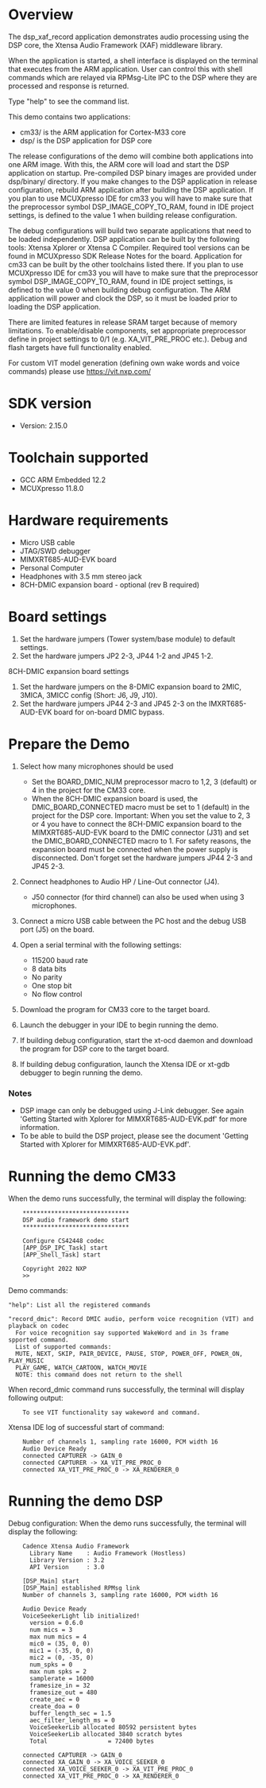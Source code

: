 Overview
========
The dsp_xaf_record application demonstrates audio processing using the DSP core,
the Xtensa Audio Framework (XAF) middleware library.

When the application is started, a shell interface is displayed on the terminal
that executes from the ARM application. User can control this with shell
commands which are relayed via RPMsg-Lite IPC to the DSP where they are
processed and response is returned.

Type "help" to see the command list.

This demo contains two applications:
- cm33/ is the ARM application for Cortex-M33 core
- dsp/ is the DSP application for DSP core

The release configurations of the demo will combine both applications into one ARM
image. With this, the ARM core will load and start the DSP application on
startup. Pre-compiled DSP binary images are provided under dsp/binary/ directory.
If you make changes to the DSP application in release configuration, rebuild
ARM application after building the DSP application.
If you plan to use MCUXpresso IDE for cm33 you will have to make sure that
the preprocessor symbol DSP_IMAGE_COPY_TO_RAM, found in IDE project settings,
is defined to the value 1 when building release configuration.

The debug configurations will build two separate applications that need to be
loaded independently. DSP application can be built by the following tools:
Xtensa Xplorer or Xtensa C Compiler. Required tool versions can be found
in MCUXpresso SDK Release Notes for the board. Application for cm33 can be built
by the other toolchains listed there. If you plan to use MCUXpresso IDE for cm33
you will have to make sure that the preprocessor symbol DSP_IMAGE_COPY_TO_RAM,
found in IDE project settings, is defined to the value 0 when building debug configuration.
The ARM application will power and clock the DSP, so it must be loaded prior to
loading the DSP application.

There are limited features in release SRAM target because of memory limitations. To enable/disable components,
set appropriate preprocessor define in project settings to 0/1 (e.g. XA_VIT_PRE_PROC etc.).
Debug and flash targets have full functionality enabled.

For custom VIT model generation (defining own wake words and voice commands) please use https://vit.nxp.com/


SDK version
===========
- Version: 2.15.0

Toolchain supported
===================
- GCC ARM Embedded  12.2
- MCUXpresso  11.8.0

Hardware requirements
=====================
- Micro USB cable
- JTAG/SWD debugger
- MIMXRT685-AUD-EVK board
- Personal Computer
- Headphones with 3.5 mm stereo jack
- 8CH-DMIC expansion board - optional (rev B required)

Board settings
==============
1. Set the hardware jumpers (Tower system/base module) to default settings.
2. Set the hardware jumpers JP2 2-3, JP44 1-2 and JP45 1-2.

8CH-DMIC expansion board settings
1. Set the hardware jumpers on the 8-DMIC expansion board to 2MIC, 3MICA, 3MICC config
   (Short: J6, J9, J10).
2. Set the hardware jumpers JP44 2-3 and JP45 2-3 on the IMXRT685-AUD-EVK board for
   on-board DMIC bypass.

Prepare the Demo
================
1. Select how many microphones should be used
    - Set the BOARD_DMIC_NUM preprocessor macro to 1,2, 3 (default) or 4 in the project for the
      CM33 core.
    - When the 8CH-DMIC expansion board is used, the DMIC_BOARD_CONNECTED macro must be set to 1
      (default) in the project for the DSP core.
    Important:
        When you set the value to 2, 3 or 4 you have to connect the 8CH-DMIC expansion board to
        the MIMXRT685-AUD-EVK board to the DMIC connector (J31) and set the DMIC_BOARD_CONNECTED
        macro to 1.
        For safety reasons, the expansion board must be connected when the power supply is
        disconnected. Don't forget set the hardware jumpers JP44 2-3 and JP45 2-3.

2. Connect headphones to Audio HP / Line-Out connector (J4).
    - J50 connector (for third channel) can also be used when using 3 microphones.
3. Connect a micro USB cable between the PC host and the debug USB port (J5) on the board.
4. Open a serial terminal with the following settings:
    - 115200 baud rate
    - 8 data bits
    - No parity
    - One stop bit
    - No flow control
5. Download the program for CM33 core to the target board.
6. Launch the debugger in your IDE to begin running the demo.
7. If building debug configuration, start the xt-ocd daemon and download the program for DSP core
   to the target board.
8. If building debug configuration, launch the Xtensa IDE or xt-gdb debugger to begin running the
   demo.

### Notes
- DSP image can only be debugged using J-Link debugger. See again
'Getting Started with Xplorer for MIMXRT685-AUD-EVK.pdf' for more information.
- To be able to build the DSP project, please see the document
'Getting Started with Xplorer for MIMXRT685-AUD-EVK.pdf'.

Running the demo CM33
=====================
When the demo runs successfully, the terminal will display the following:
```
    ******************************
    DSP audio framework demo start
    ******************************

    Configure CS42448 codec
    [APP_DSP_IPC_Task] start
    [APP_Shell_Task] start

    Copyright 2022 NXP
    >>
```

Demo commands:
```
"help": List all the registered commands

"record_dmic": Record DMIC audio, perform voice recognition (VIT) and playback on codec
  For voice recognition say supported WakeWord and in 3s frame spported command.
  List of supported commands:
  MUTE, NEXT, SKIP, PAIR_DEVICE, PAUSE, STOP, POWER_OFF, POWER_ON, PLAY_MUSIC
  PLAY_GAME, WATCH_CARTOON, WATCH_MOVIE
  NOTE: this command does not return to the shell
```

When record_dmic command runs successfully, the terminal will display following output:
```
    To see VIT functionality say wakeword and command.
```

Xtensa IDE log of successful start of command:
```
    Number of channels 1, sampling rate 16000, PCM width 16
    Audio Device Ready
    connected CAPTURER -> GAIN_0
    connected CAPTURER -> XA_VIT_PRE_PROC_0
    connected XA_VIT_PRE_PROC_0 -> XA_RENDERER_0
```

Running the demo DSP
====================
Debug configuration:
When the demo runs successfully, the terminal will display the following:
```
    Cadence Xtensa Audio Framework
      Library Name    : Audio Framework (Hostless)
      Library Version : 3.2
      API Version     : 3.0

    [DSP_Main] start
    [DSP_Main] established RPMsg link
    Number of channels 3, sampling rate 16000, PCM width 16

    Audio Device Ready
    VoiceSeekerLight lib initialized!
      version = 0.6.0
      num mics = 3
      max num mics = 4
      mic0 = (35, 0, 0)
      mic1 = (-35, 0, 0)
      mic2 = (0, -35, 0)
      num_spks = 0
      max num spks = 2
      samplerate = 16000
      framesize_in = 32
      framesize_out = 480
      create_aec = 0
      create_doa = 0
      buffer_length_sec = 1.5
      aec_filter_length_ms = 0
      VoiceSeekerLib allocated 80592 persistent bytes
      VoiceSeekerLib allocated 3840 scratch bytes
      Total                 = 72400 bytes

    connected CAPTURER -> GAIN_0
    connected XA_GAIN_0 -> XA_VOICE_SEEKER_0
    connected XA_VOICE_SEEKER_0 -> XA_VIT_PRE_PROC_0
    connected XA_VIT_PRE_PROC_0 -> XA_RENDERER_0
```

